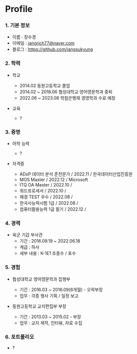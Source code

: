 # Profile


### 1. 기본 정보

- 이름 : 장수경
- 이메일 : jangrich77@naver.com
- 블로그 : https://github.com/jangsukyung


### 2. 학력
 
 - 학교
   - 2014.02 동원고등학교 졸업
   - 2014.02 ~ 2018.06 협성대학교 영어영문학과 중퇴
   - 2022.06 ~ 2023.08 학점은행제 경영학과 수료 예정

 - 교육
     - ?

 ### 3. 증명
  - 어학 능력
     - ?

  - 자격증
     - ADsP 데이터 분석 준전문가 / 2022.11 / 한국데이터산업진흥원
     - MOS Master / 2022.12 / Microsoft
     - ITQ OA Master / 2022.10 /
     - 워드프로세서 / 2022.10 /
     - 매경 TEST 우수 / 2022.08 /
     - 한국사능력시험 1급 / 2022.08 /
     - 컴퓨터활용능력 1급 필기 / 2022.12 /


### 4. 경력
 - 육군 기갑 부사관
     - 기간 : 2016.09.19 ~ 2022.06.18
     - 계급 : 하사
     - 세부 내용 : K-1E1 조종수 / 포수

### 5. 경험
 - 협성대학교 영어영문학과 집행부
     - 기간 : 2016.03 ~ 2016.09(6개월) - 오락부장
     - 업무 : 각종 행사 기획 / 일정 보고

 - 동원고등학교 교지편집부 부장
     - 기간 : 2013.03 ~ 2015.02 - 부장
     - 업무 : 교지 제작, 인터뷰, 자료 수집

### 6. 포트폴리오
 - ?
